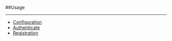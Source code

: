 ##Usage

----------

* [Configuration](#configuration "/manuals/sentrysocial/usage/configuration")
* [Authenticate](#authenticate "/manuals/sentrysocial/usage/authenticate")
* [Registration](#registration "/manuals/sentrysocial/usage/registration")